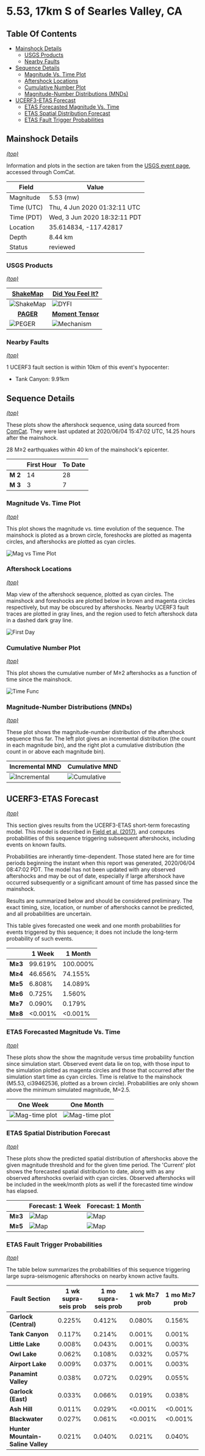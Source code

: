 # 5.53, 17km S of Searles Valley, CA

## Table Of Contents

* [Mainshock Details](#mainshock-details)
  * [USGS Products](#usgs-products)
  * [Nearby Faults](#nearby-faults)
* [Sequence Details](#sequence-details)
  * [Magnitude Vs. Time Plot](#magnitude-vs-time-plot)
  * [Aftershock Locations](#aftershock-locations)
  * [Cumulative Number Plot](#cumulative-number-plot)
  * [Magnitude-Number Distributions (MNDs)](#magnitude-number-distributions-mnds)
* [UCERF3-ETAS Forecast](#ucerf3-etas-forecast)
  * [ETAS Forecasted Magnitude Vs. Time](#etas-forecasted-magnitude-vs-time)
  * [ETAS Spatial Distribution Forecast](#etas-spatial-distribution-forecast)
  * [ETAS Fault Trigger Probabilities](#etas-fault-trigger-probabilities)

## Mainshock Details
*[(top)](#table-of-contents)*

Information and plots in the section are taken from the [USGS event page](https://earthquake.usgs.gov/earthquakes/eventpage/ci39462536), accessed through ComCat.

| Field | Value |
|-----|-----|
| Magnitude | 5.53 (mw) |
| Time (UTC) | Thu, 4 Jun 2020 01:32:11 UTC |
| Time (PDT) | Wed, 3 Jun 2020 18:32:11 PDT |
| Location | 35.614834, -117.42817 |
| Depth | 8.44 km |
| Status | reviewed |

### USGS Products
*[(top)](#table-of-contents)*

| <center>**[ShakeMap](https://earthquake.usgs.gov/earthquakes/eventpage/ci39462536/shakemap/)**</center> | <center>**[Did You Feel It?](https://earthquake.usgs.gov/earthquakes/eventpage/ci39462536/dyfi/)**</center> |
|-----|-----|
| ![ShakeMap](resources/ci39462536_shakemap.jpg) | ![DYFI](resources/ci39462536_dyfi.jpg) |
| <center>**[PAGER](https://earthquake.usgs.gov/earthquakes/eventpage/ci39462536/pager/)**</center> | <center>**[Moment Tensor](https://earthquake.usgs.gov/earthquakes/eventpage/ci39462536/moment-tensor/)**</center> |
| ![PEGER](resources/ci39462536_pager.png) | ![Mechanism](resources/ci39462536_mechanism.jpg) |

### Nearby Faults
*[(top)](#table-of-contents)*


1 UCERF3 fault section is within 10km of this event's hypocenter:

* Tank Canyon: 9.91km
## Sequence Details
*[(top)](#table-of-contents)*

These plots show the aftershock sequence, using data sourced from [ComCat](https://earthquake.usgs.gov/data/comcat/). They were last updated at 2020/06/04 15:47:02 UTC, 14.25 hours after the mainshock.

28 M&ge;2 earthquakes within 40 km of the mainshock's epicenter.


|  | First Hour | To Date |
|-----|-----|-----|
| **M 2** | 14 | 28 |
| **M 3** | 3 | 7 |
### Magnitude Vs. Time Plot
*[(top)](#table-of-contents)*

This plot shows the magnitude vs. time evolution of the sequence. The mainshock is ploted as a brown circle, foreshocks are plotted as magenta circles, and aftershocks are plotted as cyan circles.

![Mag vs Time Plot](resources/aftershocks_mag_vs_time.png)

### Aftershock Locations
*[(top)](#table-of-contents)*

Map view of the aftershock sequence, plotted as cyan circles. The mainshock  and foreshocks are plotted below in brown and magenta circles respectively, but may be obscured by aftershocks. Nearby UCERF3 fault traces are plotted in gray lines, and the region used to fetch aftershock data in a dashed dark gray line.

![First Day](resources/map_to_date.png)

### Cumulative Number Plot
*[(top)](#table-of-contents)*

This plot shows the cumulative number of M&ge;2 aftershocks as a function of time since the mainshock.

![Time Func](resources/aftershocks_vs_time.png)

### Magnitude-Number Distributions (MNDs)
*[(top)](#table-of-contents)*

These plot shows the magnitude-number distribution of the aftershock sequence thus far. The left plot gives an incremental distribution (the count in each magnitude bin), and the right plot a cumulative distribution (the count in or above each magnitude bin).

| Incremental MND | Cumulative MND |
|-----|-----|
| ![Incremental](resources/aftershocks_mag_num_incremental.png) | ![Cumulative](resources/aftershocks_mag_num_cumulative.png) |

## UCERF3-ETAS Forecast
*[(top)](#table-of-contents)*

This section gives results from the UCERF3-ETAS short-term forecasting model. This model is described in [Field et al. (2017)](http://bssa.geoscienceworld.org/lookup/doi/10.1785/0120160173), and computes probabilities of this sequence triggering subsequent aftershocks, including events on known faults.

Probabilities are inherantly time-dependent. Those stated here are for time periods beginning the instant when this report was generated, 2020/06/04 08:47:02 PDT. The model has not been updated with any observed aftershocks and may be out of date, especially if large aftershock have occurred subsequently or a significant amount of time has passed since the mainshock.

Results are summarized below and should be considered preliminary. The exact timing, size, location, or number of aftershocks cannot be predicted, and all probabilities are uncertain.


This table gives forecasted one week and one month probabilities for events triggered by this sequence; it does not include the long-term probability of such events.

|  | 1 Week | 1 Month |
|-----|-----|-----|
| **M&ge;3** | 99.619% | 100.000% |
| **M&ge;4** | 46.656% | 74.155% |
| **M&ge;5** | 6.808% | 14.089% |
| **M&ge;6** | 0.725% | 1.560% |
| **M&ge;7** | 0.090% | 0.179% |
| **M&ge;8** | <0.001% | <0.001% |

### ETAS Forecasted Magnitude Vs. Time
*[(top)](#table-of-contents)*

These plots show the show the magnitude versus time probability function since simulation start. Observed event data lie on top, with those input to the simulation plotted as magenta circles and those that occurred after the simulation start time as cyan circles. Time is relative to the mainshock (M5.53, ci39462536, plotted as a brown circle). Probabilities are only shown above the minimum simulated magnitude, M=2.5.

| One Week | One Month |
|-----|-----|
| ![Mag-time plot](resources/mag_time_week.png) | ![Mag-time plot](resources/mag_time_month.png) |

### ETAS Spatial Distribution Forecast
*[(top)](#table-of-contents)*

These plots show the predicted spatial distribution of aftershocks above the given magnitude threshold and for the given time period. The 'Current' plot shows the forecasted spatial distribution to date, along with as any observed aftershocks overlaid with cyan circles. Observed aftershocks will be included in the week/month plots as well if the forecasted time window has elapsed.

|  | Forecast: 1 Week | Forecast: 1 Month |
|-----|-----|-----|
| **M&ge;3** | ![Map](resources/comcat_compare_prob_1wk_m3.png) | ![Map](resources/comcat_compare_prob_1mo_m3.png) |
| **M&ge;5** | ![Map](resources/comcat_compare_prob_1wk_m5.png) | ![Map](resources/comcat_compare_prob_1mo_m5.png) |

### ETAS Fault Trigger Probabilities
*[(top)](#table-of-contents)*

The table below summarizes the probabilities of this sequence triggering large supra-seismogenic aftershocks on nearby known active faults.

| Fault Section | 1 wk supra-seis prob | 1 mo supra-seis prob | 1 wk M&ge;7 prob | 1 mo M&ge;7 prob |
|-----|-----|-----|-----|-----|
| **Garlock (Central)** | 0.225% | 0.412% | 0.080% | 0.156% |
| **Tank Canyon** | 0.117% | 0.214% | 0.001% | 0.001% |
| **Little Lake** | 0.008% | 0.043% | 0.001% | 0.003% |
| **Owl Lake** | 0.062% | 0.108% | 0.032% | 0.057% |
| **Airport Lake** | 0.009% | 0.037% | 0.001% | 0.003% |
| **Panamint Valley** | 0.038% | 0.072% | 0.029% | 0.055% |
| **Garlock (East)** | 0.033% | 0.066% | 0.019% | 0.038% |
| **Ash Hill** | 0.011% | 0.029% | <0.001% | <0.001% |
| **Blackwater** | 0.027% | 0.061% | <0.001% | <0.001% |
| **Hunter Mountain-Saline Valley** | 0.021% | 0.040% | 0.021% | 0.040% |

